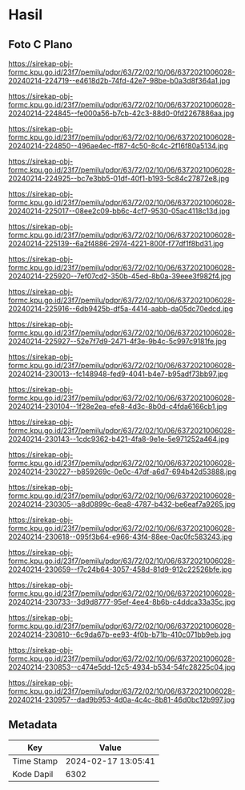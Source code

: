 # Hasil

## Foto C Plano

https://sirekap-obj-formc.kpu.go.id/23f7/pemilu/pdpr/63/72/02/10/06/6372021006028-20240214-224719--e4618d2b-74fd-42e7-98be-b0a3d8f364a1.jpg

https://sirekap-obj-formc.kpu.go.id/23f7/pemilu/pdpr/63/72/02/10/06/6372021006028-20240214-224845--fe000a56-b7cb-42c3-88d0-0fd2267886aa.jpg

https://sirekap-obj-formc.kpu.go.id/23f7/pemilu/pdpr/63/72/02/10/06/6372021006028-20240214-224850--496ae4ec-ff87-4c50-8c4c-2f16f80a5134.jpg

https://sirekap-obj-formc.kpu.go.id/23f7/pemilu/pdpr/63/72/02/10/06/6372021006028-20240214-224925--bc7e3bb5-01df-40f1-b193-5c84c27872e8.jpg

https://sirekap-obj-formc.kpu.go.id/23f7/pemilu/pdpr/63/72/02/10/06/6372021006028-20240214-225017--08ee2c09-bb6c-4cf7-9530-05ac4118c13d.jpg

https://sirekap-obj-formc.kpu.go.id/23f7/pemilu/pdpr/63/72/02/10/06/6372021006028-20240214-225139--6a2f4886-2974-4221-800f-f77df1f8bd31.jpg

https://sirekap-obj-formc.kpu.go.id/23f7/pemilu/pdpr/63/72/02/10/06/6372021006028-20240214-225920--7ef07cd2-350b-45ed-8b0a-39eee3f982f4.jpg

https://sirekap-obj-formc.kpu.go.id/23f7/pemilu/pdpr/63/72/02/10/06/6372021006028-20240214-225916--6db9425b-df5a-4414-aabb-da05dc70edcd.jpg

https://sirekap-obj-formc.kpu.go.id/23f7/pemilu/pdpr/63/72/02/10/06/6372021006028-20240214-225927--52e7f7d9-2471-4f3e-9b4c-5c997c9181fe.jpg

https://sirekap-obj-formc.kpu.go.id/23f7/pemilu/pdpr/63/72/02/10/06/6372021006028-20240214-230013--fc148948-fed9-4041-b4e7-b95adf73bb97.jpg

https://sirekap-obj-formc.kpu.go.id/23f7/pemilu/pdpr/63/72/02/10/06/6372021006028-20240214-230104--1f28e2ea-efe8-4d3c-8b0d-c4fda6166cb1.jpg

https://sirekap-obj-formc.kpu.go.id/23f7/pemilu/pdpr/63/72/02/10/06/6372021006028-20240214-230143--1cdc9362-b421-4fa8-9e1e-5e971252a464.jpg

https://sirekap-obj-formc.kpu.go.id/23f7/pemilu/pdpr/63/72/02/10/06/6372021006028-20240214-230227--b859269c-0e0c-47df-a6d7-694b42d53888.jpg

https://sirekap-obj-formc.kpu.go.id/23f7/pemilu/pdpr/63/72/02/10/06/6372021006028-20240214-230305--a8d0899c-6ea8-4787-b432-be6eaf7a9265.jpg

https://sirekap-obj-formc.kpu.go.id/23f7/pemilu/pdpr/63/72/02/10/06/6372021006028-20240214-230618--095f3b64-e966-43f4-88ee-0ac0fc583243.jpg

https://sirekap-obj-formc.kpu.go.id/23f7/pemilu/pdpr/63/72/02/10/06/6372021006028-20240214-230659--f7c24b64-3057-458d-81d9-912c22526bfe.jpg

https://sirekap-obj-formc.kpu.go.id/23f7/pemilu/pdpr/63/72/02/10/06/6372021006028-20240214-230733--3d9d8777-95ef-4ee4-8b6b-c4ddca33a35c.jpg

https://sirekap-obj-formc.kpu.go.id/23f7/pemilu/pdpr/63/72/02/10/06/6372021006028-20240214-230810--6c9da67b-ee93-4f0b-b71b-410c071bb9eb.jpg

https://sirekap-obj-formc.kpu.go.id/23f7/pemilu/pdpr/63/72/02/10/06/6372021006028-20240214-230853--c474e5dd-12c5-4934-b534-54fc28225c04.jpg

https://sirekap-obj-formc.kpu.go.id/23f7/pemilu/pdpr/63/72/02/10/06/6372021006028-20240214-230957--dad9b953-4d0a-4c4c-8b81-46d0bc12b997.jpg


## Metadata

| Key        | Value               |
| ---------- | ------------------- |
| Time Stamp | 2024-02-17 13:05:41 |
| Kode Dapil | 6302                |



